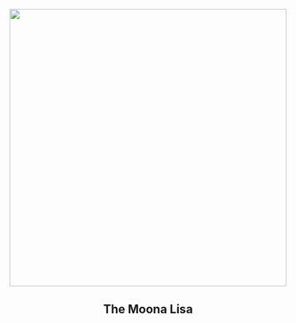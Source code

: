 
<p align="center"><img src="https://apod.nasa.gov/apod/image/2409/Moonalisa_Example1024.jpg" width="500" height="500"></p>
<h2 align="center"> The Moona Lisa </h2>
